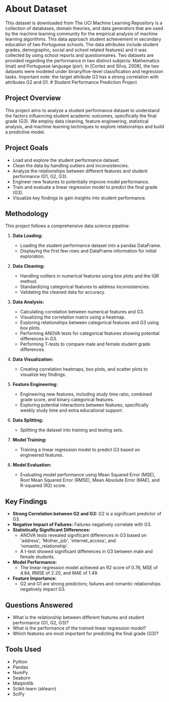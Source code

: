 
<h1>About Dataset</h1>
This dataset is downloaded from The UCI Machine Learning Repository is a collection of databases, domain theories, and data generators that are used by the machine learning community for the empirical analysis of machine learning algorithms.
This data approach student achievement in secondary education of two Portuguese schools. The data attributes include student grades, demographic, social and school related features) and it was collected by using school reports and questionnaires. Two datasets are provided regarding the performance in two distinct subjects: Mathematics (mat) and Portuguese language (por). In [Cortez and Silva, 2008], the two datasets were modeled under binary/five-level classification and regression tasks. Important note: the target attribute G3 has a strong correlation with attributes G2 and G1.
# Student Performance Prediction Project

## Project Overview

This project aims to analyze a student performance dataset to understand the factors influencing student academic outcomes, specifically the final grade (G3). We employ data cleaning, feature engineering, statistical analysis, and machine learning techniques to explore relationships and build a predictive model.

## Project Goals

* Load and explore the student performance dataset.
* Clean the data by handling outliers and inconsistencies.
* Analyze the relationships between different features and student performance (G1, G2, G3).
* Engineer new features to potentially improve model performance.
* Train and evaluate a linear regression model to predict the final grade (G3).
* Visualize key findings to gain insights into student performance.

## Methodology

This project follows a comprehensive data science pipeline:

1.  **Data Loading:**
    * Loading the student performance dataset into a pandas DataFrame.
    * Displaying the first few rows and DataFrame information for initial exploration.

2.  **Data Cleaning:**
    * Handling outliers in numerical features using box plots and the IQR method.
    * Standardizing categorical features to address inconsistencies.
    * Validating the cleaned data for accuracy.

3.  **Data Analysis:**
    * Calculating correlation between numerical features and G3.
    * Visualizing the correlation matrix using a heatmap.
    * Exploring relationships between categorical features and G3 using box plots.
    * Performing ANOVA tests for categorical features showing potential differences in G3.
    * Performing T-tests to compare male and female student grade differences.

4.  **Data Visualization:**
    * Creating correlation heatmaps, box plots, and scatter plots to visualize key findings.

5.  **Feature Engineering:**
    * Engineering new features, including study time ratio, combined grade score, and binary categorical features.
    * Exploring potential interactions between features, specifically weekly study time and extra educational support.

6.  **Data Splitting:**
    * Splitting the dataset into training and testing sets.

7.  **Model Training:**
    * Training a linear regression model to predict G3 based on engineered features.

8.  **Model Evaluation:**
    * Evaluating model performance using Mean Squared Error (MSE), Root Mean Squared Error (RMSE), Mean Absolute Error (MAE), and R-squared (R2) score.

## Key Findings

* **Strong Correlation between G2 and G3:** G2 is a significant predictor of G3.
* **Negative Impact of Failures:** Failures negatively correlate with G3.
* **Statistically Significant Differences:**
    * ANOVA tests revealed significant differences in G3 based on 'address', 'Mother_job', 'internet_access', and 'romantic_relationship'.
    * A t-test showed significant differences in G3 between male and female students.
* **Model Performance:**
    * The linear regression model achieved an R2 score of 0.76, MSE of 4.84, RMSE of 2.20, and MAE of 1.49.
* **Feature Importance:**
    * G2 and G1 are strong predictors; failures and romantic relationships negatively impact G3.

## Questions Answered

* What is the relationship between different features and student performance (G1, G2, G3)?
* What is the performance of the trained linear regression model?
* Which features are most important for predicting the final grade (G3)?

## Tools Used

* Python
* Pandas
* NumPy
* Seaborn
* Matplotlib
* Scikit-learn (sklearn)
* SciPy

